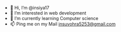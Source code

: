 - 👋 Hi, I’m @insiya17
- 👀 I’m interested in web development
- 🌱 I’m currently learning Computer science
- 📫 Ping me on my Mail insuvohra5253@gmail.com

<!---
insiya17/insiya17 is a ✨ special ✨ repository because its `README.md` (this file) appears on your GitHub profile.
You can click the Preview link to take a look at your changes.
--->
